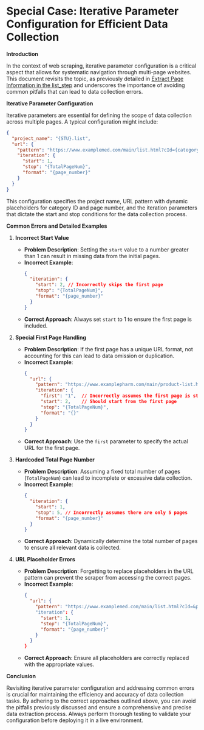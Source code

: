  # Special Case: Iterative Parameter Configuration for Efficient Data Collection

**Introduction**

In the context of web scraping, iterative parameter configuration is a critical aspect that allows for systematic navigation through multi-page websites. This document revisits the topic, as previously detailed in  [Extract Page Information in the list_step](Study：totalpage_step.md) and underscores the importance of avoiding common pitfalls that can lead to data collection errors.

**Iterative Parameter Configuration**

Iterative parameters are essential for defining the scope of data collection across multiple pages. A typical configuration might include:

```json
{
  "project_name": "{STU}.list",
  "url": {
    "pattern": "https://www.examplemed.com/main/list.html?cId={category_id}&pn={page_number}.html",
    "iteration": {
      "start": 1,
      "stop": "{TotalPageNum}",
      "format": "{page_number}"
    }
  }
}
```

This configuration specifies the project name, URL pattern with dynamic placeholders for category ID and page number, and the iteration parameters that dictate the start and stop conditions for the data collection process.

**Common Errors and Detailed Examples**

1. **Incorrect Start Value**
   - **Problem Description**: Setting the `start` value to a number greater than 1 can result in missing data from the initial pages.
   - **Incorrect Example**:
     ```json
     {
       "iteration": {
         "start": 2, // Incorrectly skips the first page
         "stop": "{TotalPageNum}",
         "format": "{page_number}"
       }
     }
     ```
   - **Correct Approach**: Always set `start` to 1 to ensure the first page is included.

2. **Special First Page Handling**
   - **Problem Description**: If the first page has a unique URL format, not accounting for this can lead to data omission or duplication.
   - **Incorrect Example**:
     ```json
     {
       "url": {
         "pattern": "https://www.examplepharm.com/main/product-list.html?cId={category_id}&pn=(*).html",
         "iteration": {
           "first": "1",  // Incorrectly assumes the first page is standard
           "start": 2,    // Should start from the first page
           "stop": "{TotalPageNum}",
           "format": "{}"
         }
       }
     }
     ```
   - **Correct Approach**: Use the `first` parameter to specify the actual URL for the first page.

3. **Hardcoded Total Page Number**
   - **Problem Description**: Assuming a fixed total number of pages (`TotalPageNum`) can lead to incomplete or excessive data collection.
   - **Incorrect Example**:
     ```json
     {
       "iteration": {
         "start": 1,
         "stop": 5, // Incorrectly assumes there are only 5 pages
         "format": "{page_number}"
       }
     }
     ```
   - **Correct Approach**: Dynamically determine the total number of pages to ensure all relevant data is collected.

4. **URL Placeholder Errors**
   - **Problem Description**: Forgetting to replace placeholders in the URL pattern can prevent the scraper from accessing the correct pages.
   - **Incorrect Example**:
     ```json
     {
       "url": {
         "pattern": "https://www.examplemed.com/main/list.html?cId=&pn={page_number}.html", // Forgot to replace `{category_id}`
         "iteration": {
           "start": 1,
           "stop": "{TotalPageNum}",
           "format": "{page_number}"
         }
       }
     }
     ```
   - **Correct Approach**: Ensure all placeholders are correctly replaced with the appropriate values.

**Conclusion**

Revisiting iterative parameter configuration and addressing common errors is crucial for maintaining the efficiency and accuracy of data collection tasks. By adhering to the correct approaches outlined above, you can avoid the pitfalls previously discussed and ensure a comprehensive and precise data extraction process. Always perform thorough testing to validate your configuration before deploying it in a live environment.
